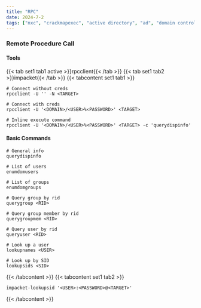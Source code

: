 ```yaml
---
title: "RPC"
date: 2024-7-2
tags: ["nxc", "crackmapexec", "active directory", "ad", "domain controller", "Windows", "smb", "ldap", "winrm", "impacket"]
---
```


### Remote Procedure Call

#### Tools

{{< tab set1 tab1 active >}}rpcclient{{< /tab >}}
{{< tab set1 tab2 >}}impacket{{< /tab >}}
{{< tabcontent set1 tab1 >}}

```console
# Connect without creds
rpcclient -U '' -N <TARGET>
```

```console
# Connect with creds
rpcclient -U '<DOMAIN>/<USER>%<PASSWORD>' <TARGET>
```

```console
# Inline execute command
rpcclient -U '<DOMAIN>/<USER>%<PASSWORD>' <TARGET> -c 'querydispinfo'
```

#### Basic Commands

```console
# General info
querydispinfo
```

```console
# List of users
enumdomusers
```

```console
# List of groups
enumdomgroups
```

```console
# Query group by rid
querygroup <RID>
```

```console
# Query group member by rid
querygroupmem <RID>
```

```console
# Query user by rid
queryuser <RID>
```

```console
# Look up a user
lookupnames <USER>
```

```console
# Look up by SID
lookupsids <SID>
```

{{< /tabcontent >}}
{{< tabcontent set1 tab2 >}}

```console
impacket-lookupsid '<USER>:<PASSWORD>@<TARGET>'
```

{{< /tabcontent >}}

